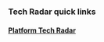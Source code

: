 ### Tech Radar quick links

#### [Platform Tech Radar](https://radar.thoughtworks.com/?sheetId=https%3A%2F%2Fraw.githubusercontent.com%2FHavenEngineering%2Ftech-radar%2Fmaster%2FDigital%2520Tech%2520Radar%2520-%2520Sheet1.csv)

